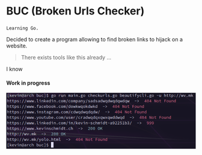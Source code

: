 # BUC (Broken Urls Checker)

`Learning Go.`

Decided to create a program allowing to find broken links to hijack on a website.
> There exists tools like this already ...

I know

#### Work in progress

![Image of BUC in action](https://github.com/0x0D1n/buc/blob/master/program.png)
